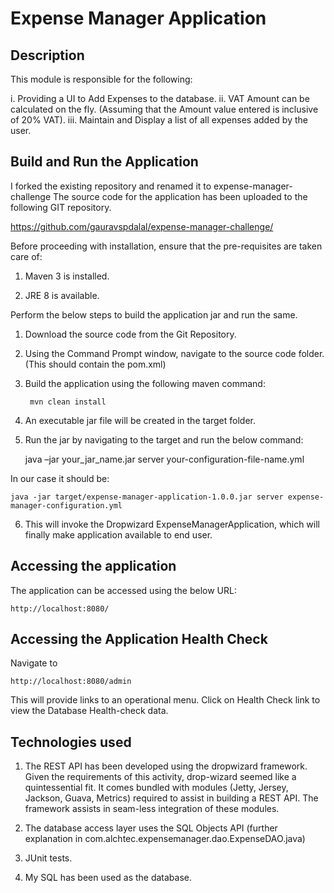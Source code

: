 # Expense Manager Application

## Description

This module is responsible for the following:

i. Providing a UI to Add Expenses to the database.
ii. VAT Amount can be calculated on the fly. (Assuming that the Amount value entered is inclusive of 20% VAT).
iii. Maintain and Display a list of all expenses added by the user. 

## Build and Run the Application

I forked the existing repository and renamed it to expense-manager-challenge
The source code for the application has been uploaded to the following GIT repository.

https://github.com/gauravspdalal/expense-manager-challenge/

Before proceeding with installation, ensure that the pre-requisites are taken care of:

1. Maven 3 is installed.

2. JRE 8 is available.

Perform the below steps to build the application jar and run the same.

1. Download the source code from the Git Repository.

2. Using the Command Prompt window, navigate to the source code folder. (This should contain the pom.xml)

3. Build the application using the following maven command: 
	
		mvn clean install

4. An executable jar file will be created in the target folder.

5. Run the jar by navigating to the target and run the below command:

	java –jar your_jar_name.jar server your-configuration-file-name.yml

In our case it should be: 
	
	java -jar target/expense-manager-application-1.0.0.jar server expense-manager-configuration.yml

6. This will invoke the Dropwizard ExpenseManagerApplication, which will finally make application available to end user. 

    
## Accessing the application

The application can be accessed using the below URL:

	http://localhost:8080/
    

## Accessing the Application Health Check
Navigate to

    http://localhost:8080/admin

This will provide links to an operational menu. Click on Health Check link to view the Database Health-check data.

## Technologies used

1. The REST API has been developed using the dropwizard framework. Given the requirements of this activity, drop-wizard seemed like a quintessential fit. It comes bundled with modules (Jetty, Jersey, Jackson, Guava, Metrics) required to assist in building a REST API. The framework assists in seam-less integration of these modules.

2. The database access layer uses the SQL Objects API (further explanation in com.alchtec.expensemanager.dao.ExpenseDAO.java)

3. JUnit tests.

4. My SQL has been used as the database.